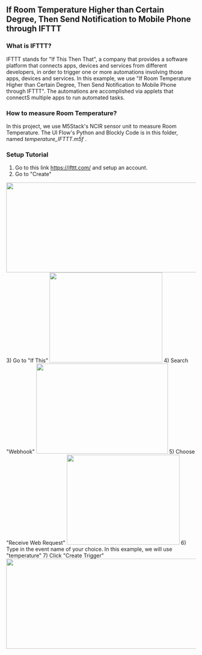 ## If Room Temperature Higher than Certain Degree, Then Send Notification to Mobile Phone through IFTTT

### What is IFTTT?
IFTTT stands for "If This Then That", a company that provides a software platform that connects apps, devices and services from different developers, in order to trigger one or more automations involving those apps, devices and services. In this example, we use "If Room Temperature Higher than Certain Degree, Then Send Notification to Mobile Phone through IFTTT". The automations are accomplished via applets that connectS multiple apps to run automated tasks.

### How to measure Room Temperature?
In this project, we use M5Stack's NCIR sensor unit to measure Room Temperature. The UI Flow's Python and Blockly Code is in this folder, named _temperature_IFTTT.m5f_ .

### Setup Tutorial
1) Go to this link <https://ifttt.com/> and setup an account.
2) Go to "Create"
  <img src="https://user-images.githubusercontent.com/56757186/109113658-8b7d7280-7777-11eb-980f-6863fb197c62.jpg" width="1000" height="239">
3) Go to "If This"
  <img src="https://user-images.githubusercontent.com/56757186/109114059-1b232100-7778-11eb-831a-cc96dd7022d3.png" width="300" height="239">
4) Search "Webhook"
  <img src="https://user-images.githubusercontent.com/56757186/109114504-b87e5500-7778-11eb-9bc0-80bedbf05fdf.png" width="350" height="239">
5) Choose "Receive Web Request"
  <img src="https://user-images.githubusercontent.com/56757186/109114728-ff6c4a80-7778-11eb-8e64-f2a19dce0c4e.png" width="300" height="239">
6) Type in the event name of your choice. In this example, we will use "temperature"
7) Click "Create Trigger"
  <img src="https://user-images.githubusercontent.com/56757186/109114847-2aef3500-7779-11eb-9ae0-33edf43c8d93.png" width="1000" height="239">
